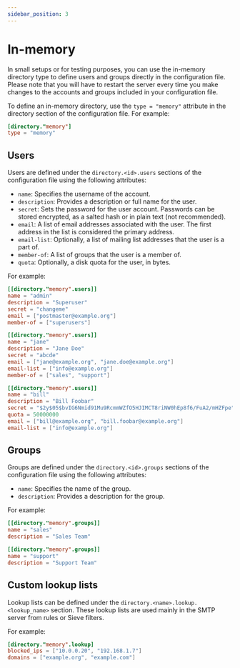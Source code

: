 ```yaml
---
sidebar_position: 3
---
```


# In-memory

In small setups or for testing purposes, you can use the in-memory directory type to define users and groups directly in the configuration file.
Please note that you will have to restart the server every time you make changes to the accounts and groups included in your configuration file.

To define an in-memory directory, use the `type = "memory"` attribute in the directory section of the configuration file. For example:

```toml
[directory."memory"]
type = "memory"
```

## Users

Users are defined under the `directory.<id>.users` sections of the configuration file using the following attributes:

- `name`: Specifies the username of the account.
- `description`: Provides a description or full name for the user.
- `secret`: Sets the password for the user account. Passwords can be stored encrypted, as a salted hash or in plain text (not recommended).
- `email`: A list of email addresses associated with the user. The first address in the list is considered the primary address.
- `email-list`: Optionally, a list of mailing list addresses that the user is a part of.
- `member-of`: A list of groups that the user is a member of.
- `quota`: Optionally, a disk quota for the user, in bytes.

For example:

```toml
[[directory."memory".users]]
name = "admin"
description = "Superuser"
secret = "changeme"
email = ["postmaster@example.org"]
member-of = ["superusers"]

[[directory."memory".users]]
name = "jane"
description = "Jane Doe"
secret = "abcde"
email = ["jane@example.org", "jane.doe@example.org"]
email-list = ["info@example.org"]
member-of = ["sales", "support"]

[[directory."memory".users]]
name = "bill"
description = "Bill Foobar"
secret = "$2y$05$bvIG6Nmid91Mu9RcmmWZfO5HJIMCT8riNW0hEp8f6/FuA2/mHZFpe"
quota = 50000000
email = ["bill@example.org", "bill.foobar@example.org"]
email-list = ["info@example.org"]
```

## Groups

Groups are defined under the `directory.<id>.groups` sections of the configuration file using the following attributes:

- `name`: Specifies the name of the group.
- `description`: Provides a description for the group.

For example:

```toml
[[directory."memory".groups]]
name = "sales"
description = "Sales Team"

[[directory."memory".groups]]
name = "support"
description = "Support Team"
```

## Custom lookup lists

Lookup lists can be defined under the `directory.<name>.lookup.<lookup_name>` section. These lookup lists are used mainly in the SMTP server from rules or Sieve filters.

For example:

```toml
[directory."memory".lookup]
blocked_ips = ["10.0.0.20", "192.168.1.7"]
domains = ["example.org", "example.com"]
```

